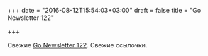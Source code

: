+++
date = "2016-08-12T15:54:03+03:00"
draft = false
title = "Go Newsletter 122"

+++

<p>Свежие <a href="http://golangweekly.com/issues/122">Go Newsletter 122</a>. Свежие ссылочки.</p>

